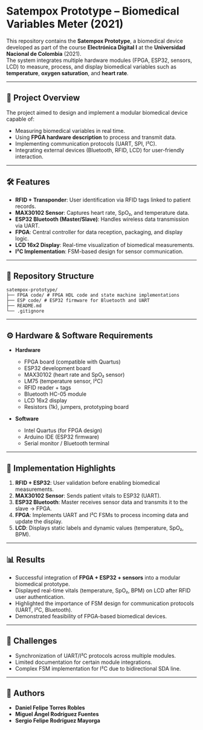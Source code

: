 # Satempox Prototype – Biomedical Variables Meter (2021)

This repository contains the **Satempox Prototype**, a biomedical device developed as part of the course **Electrónica Digital I** at the **Universidad Nacional de Colombia** (2021).  
The system integrates multiple hardware modules (FPGA, ESP32, sensors, LCD) to measure, process, and display biomedical variables such as **temperature**, **oxygen saturation**, and **heart rate**.

---

## 📖 Project Overview

The project aimed to design and implement a modular biomedical device capable of:
- Measuring biomedical variables in real time.
- Using **FPGA hardware description** to process and transmit data.
- Implementing communication protocols (UART, SPI, I²C).
- Integrating external devices (Bluetooth, RFID, LCD) for user-friendly interaction.

---

## 🛠️ Features

- **RFID + Transponder**: User identification via RFID tags linked to patient records.  
- **MAX30102 Sensor**: Captures heart rate, SpO₂, and temperature data.  
- **ESP32 Bluetooth (Master/Slave)**: Handles wireless data transmission via UART.  
- **FPGA**: Central controller for data reception, packaging, and display logic.  
- **LCD 16x2 Display**: Real-time visualization of biomedical measurements.  
- **I²C Implementation**: FSM-based design for sensor communication.  

---

## 📂 Repository Structure

```
satempox-prototype/
├── FPGA code/ # FPGA HDL code and state machine implementations
├── ESP code/ # ESP32 firmware for Bluetooth and UART
├── README.md
└── .gitignore
```

---

## ⚙️ Hardware & Software Requirements

- **Hardware**
  - FPGA board (compatible with Quartus)
  - ESP32 development board
  - MAX30102 (heart rate and SpO₂ sensor)
  - LM75 (temperature sensor, I²C)
  - RFID reader + tags
  - Bluetooth HC-05 module
  - LCD 16x2 display
  - Resistors (1k), jumpers, prototyping board

- **Software**
  - Intel Quartus (for FPGA design)
  - Arduino IDE (ESP32 firmware)
  - Serial monitor / Bluetooth terminal

---

## 🚀 Implementation Highlights

1. **RFID + ESP32**: User validation before enabling biomedical measurements.  
2. **MAX30102 Sensor**: Sends patient vitals to ESP32 (UART).  
3. **ESP32 Bluetooth**: Master receives sensor data and transmits it to the slave → FPGA.  
4. **FPGA**: Implements UART and I²C FSMs to process incoming data and update the display.  
5. **LCD**: Displays static labels and dynamic values (temperature, SpO₂, BPM).  

---

## 📊 Results

- Successful integration of **FPGA + ESP32 + sensors** into a modular biomedical prototype.  
- Displayed real-time vitals (temperature, SpO₂, BPM) on LCD after RFID user authentication.  
- Highlighted the importance of FSM design for communication protocols (UART, I²C, Bluetooth).  
- Demonstrated feasibility of FPGA-based biomedical devices.  

---

## 🧩 Challenges

- Synchronization of UART/I²C protocols across multiple modules.  
- Limited documentation for certain module integrations.  
- Complex FSM implementation for I²C due to bidirectional SDA line.  

---

## 👥 Authors

- **Daniel Felipe Torres Robles**  
- **Miguel Ángel Rodríguez Fuentes**  
- **Sergio Felipe Rodríguez Mayorga**  